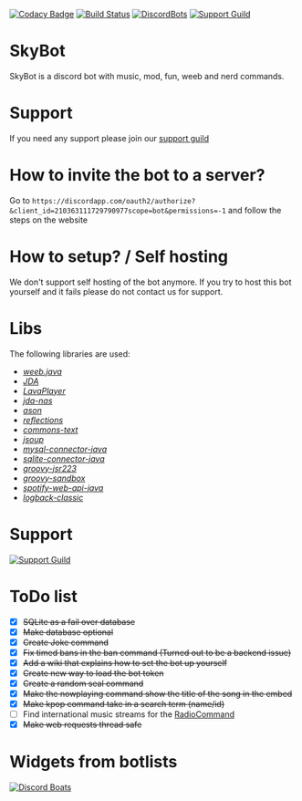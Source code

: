 [codacy]: https://api.codacy.com/project/badge/Grade/3ac632a5366a47e6a3a534303b4eb5f8
[codacyLink]: https://www.codacy.com/app/DuncteBot/SkyBot?utm_source=github.com&amp;utm_medium=referral&amp;utm_content=DuncteBot/SkyBot&amp;utm_campaign=Badge_Grade
[circle]: https://circleci.com/gh/DuncteBot/SkyBot/tree/master.svg?style=shield
[circleLink]: https://circleci.com/gh/duncte123/SkyBot
[dbl]: https://discordbots.org/api/widget/status/210363111729790977.png
[dblLink]: https://discordbots.org/bot/210363111729790977
[discord]: https://discordapp.com/api/guilds/191245668617158656/embed.png
[discordLink]: https://discord.gg/NKM9Xtk

[![Codacy Badge][codacy]][codacyLink] [![Build Status][circle]][circleLink] [![DiscordBots][dbl]][dblLink] [![Support Guild][discord]][discordLink]

# SkyBot 
SkyBot is a discord bot with music, mod, fun, weeb and nerd commands.

# Support
If you need any support please join our [support guild](https://discord.gg/NKM9Xtk) 


# How to invite the bot to a server?

Go to `https://discordapp.com/oauth2/authorize?&client_id=210363111729790977scope=bot&permissions=-1` and follow the steps on the website


# How to setup? / Self hosting
We don't support self hosting of the bot anymore.
If you try to host this bot yourself and it fails please do not contact us for support.

# Libs
The following libraries are used:
- [_weeb.java_](https://github.com/duncte123/weeb.java)
- [_JDA_](https://github.com/DV8FromTheWorld/JDA)
- [_LavaPlayer_](https://github.com/sedmelluq/lavaplayer)
- [_jda-nas_](https://github.com/sedmelluq/jda-nas)
- [_ason_](https://github.com/afollestad/ason)
- [_reflections_](https://github.com/ronmamo/reflections)
- [_commons-text_](https://commons.apache.org/proper/commons-text/)
- [_jsoup_](https://jsoup.org/)
- [_mysql-connector-java_](https://dev.mysql.com/downloads/connector/j/)
- [_sqlite-connector-java_](https://github.com/xerial/sqlite-jdbc)
- [_groovy-jsr223_](https://github.com/apache/groovy)
- [_groovy-sandbox_](https://github.com/jenkinsci/groovy-sandbox)
- [_spotify-web-api-java_](https://github.com/thelinmichael/spotify-web-api-java)
- [_logback-classic_](https://logback.qos.ch/)

# Support
[![Support Guild](https://discordapp.com/api/guilds/191245668617158656/embed.png?style=banner2)](https://discord.gg/NKM9Xtk)

# ToDo list
- [x] ~~SQLite as a fail over database~~
- [x] ~~Make database optional~~
- [x] ~~Create Joke command~~
- [x] ~~Fix timed bans in the ban command (Turned out to be a backend issue)~~
- [x] ~~Add a wiki that explains how to set the bot up yourself~~
- [x] ~~Create new way to load the bot token~~
- [x] ~~Create a random seal command~~
- [x] ~~Make the nowplaying command show the title of the song in the embed~~
- [x] ~~Make kpop command take in a search term (name/id)~~
- [ ] Find international music streams for the [RadioCommand](https://github.com/duncte123/SkyBot/blob/dev/src/main/kotlin/ml/duncte123/skybot/commands/music/RadioCommand.kt#L69)
- [X] ~~Make web requests thread safe~~

# Widgets from botlists
[![Discord Boats](https://discordboats.xyz/api/widget/dunctebot)](https://discordboats.xyz/bot/dunctebot)
